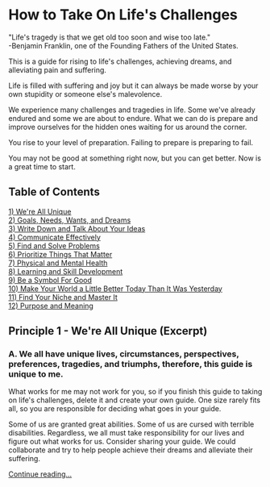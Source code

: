 # How to Take On Life's Challenges
"Life's tragedy is that we get old too soon and wise too late."  
-Benjamin Franklin, one of the Founding Fathers of the United States.

This is a guide for rising to life's challenges, achieving dreams, and alleviating pain and suffering.

Life is filled with suffering and joy but it can always be made worse by your own stupidity or someone else's malevolence.

We experience many challenges and tragedies in life. Some we've already endured and some we are about to endure. What we can do is prepare and improve ourselves for the hidden ones waiting for us around the corner. 

You rise to your level of preparation. Failing to prepare is preparing to fail. 

You may not be good at something right now, but you can get better. Now is a great time to start.

## Table of Contents
[1) We're All Unique](/TheGuide/WeAreAllUnique.md)  
[2) Goals, Needs, Wants, and Dreams](/TheGuide/GoalsNeedsWantsDreams.md)  
[3) Write Down and Talk About Your Ideas](/TheGuide/WriteDownYourIdeas.md)  
[4) Communicate Effectively](/TheGuide/CommunicateEffectively.md)  
[5) Find and Solve Problems](/TheGuide/FindAndSolveProblems.md)  
[6) Prioritize Things That Matter](/TheGuide/PrioritizeThingsThatMatter.md)  
[7) Physical and Mental Health](/TheGuide/PhysicalAndMentalHealth.md)  
[8) Learning and Skill Development](/TheGuide/LearningSkillDevelopment.md)  
[9) Be a Symbol For Good](/TheGuide/BeASymbolForGood.md)  
[10) Make Your World a Little Better Today Than It Was Yesterday](/TheGuide/MakeYourWorldBetterToday.md)  
[11) Find Your Niche and Master It](/TheGuide/FindYourNiche.md)  
[12) Purpose and Meaning](/TheGuide/PurposeAndMeaning.md)  

## Principle 1 - We're All Unique (Excerpt)

### A. We all have unique lives, circumstances, perspectives, preferences, tragedies, and triumphs, therefore, this guide is unique to me. 
What works for me may not work for you, so if you finish this guide to taking on life's challenges, delete it and create your own guide. One size rarely fits all, so you are responsible for deciding what goes in your guide.  

Some of us are granted great abilities. Some of us are cursed with terrible disabilities. Regardless, we all must take responsibility for our lives and figure out what works for us. Consider sharing your guide. We could collaborate and try to help people achieve their dreams and alleviate their suffering.  

[Continue reading...](/TheGuide/WeAreAllUnique.md)  
